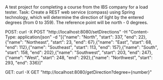 A test project for completing a course from the IBS company for a load tester. 
Task:
  Create a REST web service (compass) using Spring technology, which will determine the direction of light by the entered degrees (from 0 to 359). The reference point will be north - 0 degrees.

POST:
curl -X POST "http://localhost:8080/setDirections" -H "Content-Type: application/json" -d "[{\"name\": \"North\", \"start\": 337, \"end\": 22},{\"name\": \"Northeast\", \"start\": 23, \"end\": 67},{\"name\": \"East\", \"start\": 68, \"end\": 112},{\"name\": \"Southeast\", \"start\": 113, \"end\": 157},{\"name\": \"South\", \"start\": 158, \"end\": 202},{\"name\": \"Southwest\", \"start\": 203, \"end\": 247},{\"name\": \"West\", \"start\": 248, \"end\": 292},{\"name\": \"Northwest\", \"start\": 293, \"end\": 336}]"

GET:
curl -X GET "http://localhost:8080/getDirection?degree={number}"
